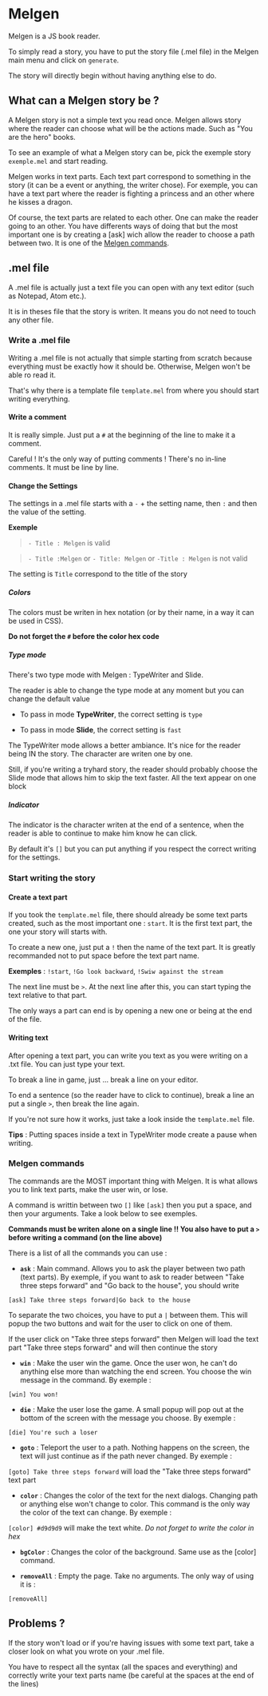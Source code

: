 # Melgen

Melgen is a JS book reader.

To simply read a story, you have to put the story file (.mel file) in the Melgen main menu and click on `generate`.

The story will directly begin without having anything else to do.

## What can a Melgen story be ?

A Melgen story is not a simple text you read once. Melgen allows story where the reader can choose what will be the actions made. Such as "You are the hero" books.

To see an example of what a Melgen story can be, pick the exemple story `exemple.mel` and start reading.

Melgen works in text parts. Each text part correspond to something in the story (it can be a event or anything, the writer chose). For exemple, you can have a text part where the reader is fighting a princess and an other where he kisses a dragon.

Of course, the text parts are related to each other. One can make the reader going to an other. You have differents ways of doing that but the most important one is by creating a [ask] wich allow the reader to choose a path between two. It is one of the [Melgen commands](#melgen-commands).

## .mel file

A .mel file is actually just a text file you can open with any text editor (such as Notepad, Atom etc.).

It is in theses file that the story is writen. It means you do not need to touch any other file.

### Write a .mel file

Writing a .mel file is not actually that simple starting from scratch because everything must be exactly how it should be. Otherwise, Melgen won't be able ro read it.

That's why there is a template file `template.mel` from where you should start writing everything.

#### Write a comment

It is really simple. Just put a `#` at the beginning of the line to make it a comment.

Careful ! It's the only way of putting comments ! There's no in-line comments. It must be line by line.

#### Change the Settings

The settings in a .mel file starts with a `-` + the setting name, then ` : ` and then the value of the setting.

**Exemple**

> `- Title : Melgen` is valid

> `- Title :Melgen` or `- Title: Melgen` or `-Title : Melgen` is not valid

The setting is `Title` correspond to the title of the story

##### Colors

The colors must be writen in hex notation (or by their name, in a way it can be used in CSS).

**Do not forget the `#` before the color hex code**

##### Type mode

There's two type mode with Melgen : TypeWriter and Slide.

The reader is able to change the type mode at any moment but you can change the default value

* To pass in mode **TypeWriter**, the correct setting is `type`

* To pass in mode **Slide**, the correct setting is `fast`

The TypeWriter mode allows a better ambiance. It's nice for the reader being IN the story. The character are writen one by one.

Still, if you're writing a tryhard story, the reader should probably choose the Slide mode that allows him to skip the text faster. All the text appear on one block

##### Indicator

The indicator is the character writen at the end of a sentence, when the reader is able to continue to make him know he can click.

By default it's `[]` but you can put anything if you respect the correct writing for the settings.

### Start writing the story

#### Create a text part

If you took the `template.mel` file, there should already be some text parts created, such as the most important one : `start`. It is the first text part, the one your story will starts with.

To create a new one, just put a `!` then the name of the text part. It is greatly recommanded not to put space before the text part name.

**Exemples** : `!start`, `!Go look backward`, `!Swiw against the stream`

The next line must be `>`. At the next line after this, you can start typing the text relative to that part.

The only ways a part can end is by opening a new one or being at the end of the file.

#### Writing text

After opening a text part, you can write you text as you were writing on a .txt file. You can just type your text.

To break a line in game, just ... break a line on your editor.

To end a sentence (so the reader have to click to continue), break a line an put a single `>`, then break the line again.

If you're not sure how it works, just take a look inside the `template.mel` file.

**Tips** : Putting spaces inside a text in TypeWriter mode create a pause when writing.

### Melgen commands

The commands are the MOST important thing with Melgen. It is what allows you to link text parts, make the user win, or lose.

A command is writtin between two `[]` like `[ask]` then you put a space, and then your arguments. Take a look below to see exemples.

**Commands must be writen alone on a single line !! You also have to put a `>` before writing a command (on the line above)**

There is a list of all the commands you can use :

* **`ask`** : Main command. Allows you to ask the player between two path (text parts). By exemple, if you want to ask to reader between "Take three steps forward" and "Go back to the house", you should write

`[ask] Take three steps forward|Go back to the house`

To separate the two choices, you have to put a `|` between them. This will popup the two buttons and wait for the user to click on one of them.

If the user click on "Take three steps forward" then Melgen will load the text part "Take three steps forward" and will then continue the story

* **`win`** : Make the user win the game. Once the user won, he can't do anything else more than watching the end screen. You choose the win message in the command. By exemple :

`[win] You won!`

* **`die`** : Make the user lose the game. A small popup will pop out at the bottom of the screen with the message you choose. By exemple :

`[die] You're such a loser`

* **`goto`** : Teleport the user to a path. Nothing happens on the screen, the text will just continue as if the path never changed. By exemple :

`[goto] Take three steps forward` will load the "Take three steps forward" text part

* **`color`** : Changes the color of the text for the next dialogs. Changing path or anything else won't change to color. This command is the only way the color of the text can change. By exemple :

`[color] #d9d9d9` will make the text white. *Do not forget to write the color in hex*

* **`bgColor`** : Changes the color of the background. Same use as the [color] command.

* **`removeAll`** : Empty the page. Take no arguments. The only way of using it is :

`[removeAll]`

## Problems ?

If the story won't load or if you're having issues with some text part, take a closer look on what you wrote on your .mel file.

You have to respect all the syntax (all the spaces and everything) and correctly write your text parts name (be careful at the spaces at the end of the lines)
